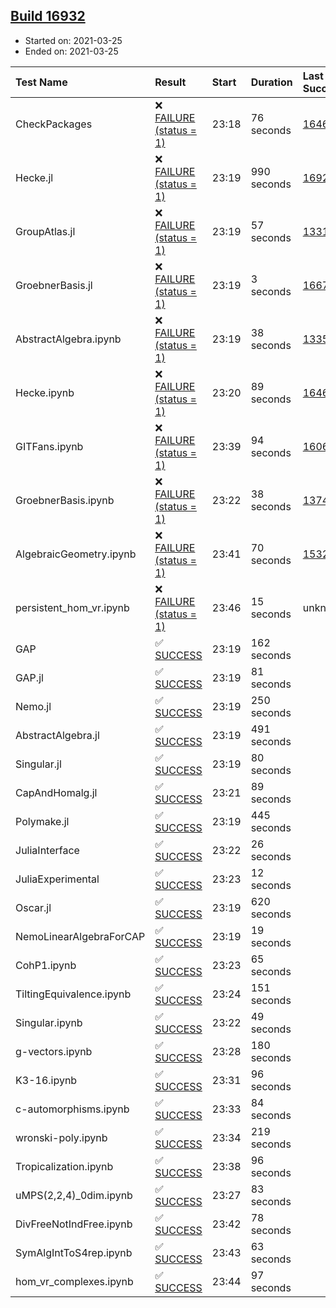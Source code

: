 ## [Build 16932](https://oscarci.mathematik.uni-kl.de/job/oscar/16932/)

* Started on: 2021-03-25
* Ended on: 2021-03-25

| Test Name    | Result | Start | Duration | Last Success | First Failure |
|:-------------|:-------|:------|:---------|:-------------|:--------------|
| CheckPackages | ❌ [FAILURE (status = 1)](https://oscarci.mathematik.uni-kl.de/job/oscar/16932/artifact/logs/build-16932/CheckPackages.log) | 23:18 | 76 seconds | [16463](https://oscarci.mathematik.uni-kl.de/job/oscar/16463/) | [16464](https://oscarci.mathematik.uni-kl.de/job/oscar/16464/) |
| Hecke.jl | ❌ [FAILURE (status = 1)](https://oscarci.mathematik.uni-kl.de/job/oscar/16932/artifact/logs/build-16932/Hecke.jl.log) | 23:19 | 990 seconds | [16920](https://oscarci.mathematik.uni-kl.de/job/oscar/16920/) | [16921](https://oscarci.mathematik.uni-kl.de/job/oscar/16921/) |
| GroupAtlas.jl | ❌ [FAILURE (status = 1)](https://oscarci.mathematik.uni-kl.de/job/oscar/16932/artifact/logs/build-16932/GroupAtlas.jl.log) | 23:19 | 57 seconds | [13311](https://oscarci.mathematik.uni-kl.de/job/oscar/13311/) | [13312](https://oscarci.mathematik.uni-kl.de/job/oscar/13312/) |
| GroebnerBasis.jl | ❌ [FAILURE (status = 1)](https://oscarci.mathematik.uni-kl.de/job/oscar/16932/artifact/logs/build-16932/GroebnerBasis.jl.log) | 23:19 | 3 seconds | [16676](https://oscarci.mathematik.uni-kl.de/job/oscar/16676/) | [16677](https://oscarci.mathematik.uni-kl.de/job/oscar/16677/) |
| AbstractAlgebra.ipynb | ❌ [FAILURE (status = 1)](https://oscarci.mathematik.uni-kl.de/job/oscar/16932/artifact/logs/build-16932/AbstractAlgebra.ipynb.log) | 23:19 | 38 seconds | [13355](https://oscarci.mathematik.uni-kl.de/job/oscar/13355/) | [13356](https://oscarci.mathematik.uni-kl.de/job/oscar/13356/) |
| Hecke.ipynb | ❌ [FAILURE (status = 1)](https://oscarci.mathematik.uni-kl.de/job/oscar/16932/artifact/logs/build-16932/Hecke.ipynb.log) | 23:20 | 89 seconds | [16463](https://oscarci.mathematik.uni-kl.de/job/oscar/16463/) | [16464](https://oscarci.mathematik.uni-kl.de/job/oscar/16464/) |
| GITFans.ipynb | ❌ [FAILURE (status = 1)](https://oscarci.mathematik.uni-kl.de/job/oscar/16932/artifact/logs/build-16932/GITFans.ipynb.log) | 23:39 | 94 seconds | [16068](https://oscarci.mathematik.uni-kl.de/job/oscar/16068/) | [16069](https://oscarci.mathematik.uni-kl.de/job/oscar/16069/) |
| GroebnerBasis.ipynb | ❌ [FAILURE (status = 1)](https://oscarci.mathematik.uni-kl.de/job/oscar/16932/artifact/logs/build-16932/GroebnerBasis.ipynb.log) | 23:22 | 38 seconds | [13748](https://oscarci.mathematik.uni-kl.de/job/oscar/13748/) | [13749](https://oscarci.mathematik.uni-kl.de/job/oscar/13749/) |
| AlgebraicGeometry.ipynb | ❌ [FAILURE (status = 1)](https://oscarci.mathematik.uni-kl.de/job/oscar/16932/artifact/logs/build-16932/AlgebraicGeometry.ipynb.log) | 23:41 | 70 seconds | [15322](https://oscarci.mathematik.uni-kl.de/job/oscar/15322/) | [15323](https://oscarci.mathematik.uni-kl.de/job/oscar/15323/) |
| persistent_hom_vr.ipynb | ❌ [FAILURE (status = 1)](https://oscarci.mathematik.uni-kl.de/job/oscar/16932/artifact/logs/build-16932/persistent_hom_vr.ipynb.log) | 23:46 | 15 seconds | unknown | unknown |
| GAP | ✅ [SUCCESS](https://oscarci.mathematik.uni-kl.de/job/oscar/16932/artifact/logs/build-16932/GAP.log) | 23:19 | 162 seconds |  |  |
| GAP.jl | ✅ [SUCCESS](https://oscarci.mathematik.uni-kl.de/job/oscar/16932/artifact/logs/build-16932/GAP.jl.log) | 23:19 | 81 seconds |  |  |
| Nemo.jl | ✅ [SUCCESS](https://oscarci.mathematik.uni-kl.de/job/oscar/16932/artifact/logs/build-16932/Nemo.jl.log) | 23:19 | 250 seconds |  |  |
| AbstractAlgebra.jl | ✅ [SUCCESS](https://oscarci.mathematik.uni-kl.de/job/oscar/16932/artifact/logs/build-16932/AbstractAlgebra.jl.log) | 23:19 | 491 seconds |  |  |
| Singular.jl | ✅ [SUCCESS](https://oscarci.mathematik.uni-kl.de/job/oscar/16932/artifact/logs/build-16932/Singular.jl.log) | 23:19 | 80 seconds |  |  |
| CapAndHomalg.jl | ✅ [SUCCESS](https://oscarci.mathematik.uni-kl.de/job/oscar/16932/artifact/logs/build-16932/CapAndHomalg.jl.log) | 23:21 | 89 seconds |  |  |
| Polymake.jl | ✅ [SUCCESS](https://oscarci.mathematik.uni-kl.de/job/oscar/16932/artifact/logs/build-16932/Polymake.jl.log) | 23:19 | 445 seconds |  |  |
| JuliaInterface | ✅ [SUCCESS](https://oscarci.mathematik.uni-kl.de/job/oscar/16932/artifact/logs/build-16932/JuliaInterface.log) | 23:22 | 26 seconds |  |  |
| JuliaExperimental | ✅ [SUCCESS](https://oscarci.mathematik.uni-kl.de/job/oscar/16932/artifact/logs/build-16932/JuliaExperimental.log) | 23:23 | 12 seconds |  |  |
| Oscar.jl | ✅ [SUCCESS](https://oscarci.mathematik.uni-kl.de/job/oscar/16932/artifact/logs/build-16932/Oscar.jl.log) | 23:19 | 620 seconds |  |  |
| NemoLinearAlgebraForCAP | ✅ [SUCCESS](https://oscarci.mathematik.uni-kl.de/job/oscar/16932/artifact/logs/build-16932/NemoLinearAlgebraForCAP.log) | 23:19 | 19 seconds |  |  |
| CohP1.ipynb | ✅ [SUCCESS](https://oscarci.mathematik.uni-kl.de/job/oscar/16932/artifact/logs/build-16932/CohP1.ipynb.log) | 23:23 | 65 seconds |  |  |
| TiltingEquivalence.ipynb | ✅ [SUCCESS](https://oscarci.mathematik.uni-kl.de/job/oscar/16932/artifact/logs/build-16932/TiltingEquivalence.ipynb.log) | 23:24 | 151 seconds |  |  |
| Singular.ipynb | ✅ [SUCCESS](https://oscarci.mathematik.uni-kl.de/job/oscar/16932/artifact/logs/build-16932/Singular.ipynb.log) | 23:22 | 49 seconds |  |  |
| g-vectors.ipynb | ✅ [SUCCESS](https://oscarci.mathematik.uni-kl.de/job/oscar/16932/artifact/logs/build-16932/g-vectors.ipynb.log) | 23:28 | 180 seconds |  |  |
| K3-16.ipynb | ✅ [SUCCESS](https://oscarci.mathematik.uni-kl.de/job/oscar/16932/artifact/logs/build-16932/K3-16.ipynb.log) | 23:31 | 96 seconds |  |  |
| c-automorphisms.ipynb | ✅ [SUCCESS](https://oscarci.mathematik.uni-kl.de/job/oscar/16932/artifact/logs/build-16932/c-automorphisms.ipynb.log) | 23:33 | 84 seconds |  |  |
| wronski-poly.ipynb | ✅ [SUCCESS](https://oscarci.mathematik.uni-kl.de/job/oscar/16932/artifact/logs/build-16932/wronski-poly.ipynb.log) | 23:34 | 219 seconds |  |  |
| Tropicalization.ipynb | ✅ [SUCCESS](https://oscarci.mathematik.uni-kl.de/job/oscar/16932/artifact/logs/build-16932/Tropicalization.ipynb.log) | 23:38 | 96 seconds |  |  |
| uMPS(2,2,4)_0dim.ipynb | ✅ [SUCCESS](https://oscarci.mathematik.uni-kl.de/job/oscar/16932/artifact/logs/build-16932/uMPS-2-2-4-_0dim.ipynb.log) | 23:27 | 83 seconds |  |  |
| DivFreeNotIndFree.ipynb | ✅ [SUCCESS](https://oscarci.mathematik.uni-kl.de/job/oscar/16932/artifact/logs/build-16932/DivFreeNotIndFree.ipynb.log) | 23:42 | 78 seconds |  |  |
| SymAlgIntToS4rep.ipynb | ✅ [SUCCESS](https://oscarci.mathematik.uni-kl.de/job/oscar/16932/artifact/logs/build-16932/SymAlgIntToS4rep.ipynb.log) | 23:43 | 63 seconds |  |  |
| hom_vr_complexes.ipynb | ✅ [SUCCESS](https://oscarci.mathematik.uni-kl.de/job/oscar/16932/artifact/logs/build-16932/hom_vr_complexes.ipynb.log) | 23:44 | 97 seconds |  |  |
